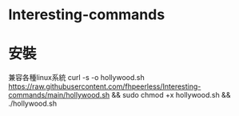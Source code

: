 # Interesting-commands
# 安裝
兼容各種linux系統
curl -s -o hollywood.sh https://raw.githubusercontent.com/fhpeerless/Interesting-commands/main/hollywood.sh && sudo chmod +x hollywood.sh && ./hollywood.sh

